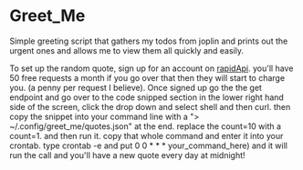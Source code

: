 # Greet_Me

Simple greeting script that gathers my todos from joplin and prints out the urgent ones and allows me to view them all quickly and easily.

To set up the random quote, sign up for an account on [rapidApi](https://rapidapi.com/andruxnet/api/random-famous-quotes). you'll have 50 free requests a month if you go over that then they will start to charge you. (a penny per request I believe). Once signed up go the the get endpoint and go over to the code snipped section in the lower right hand side of the screen, click the drop down and select shell and then curl. then copy the snippet into your command line with a "> ~/.config/greet_me/quotes.json" at the end. replace the count=10 with a count=1. and then run it. copy that whole command and enter it into your crontab. type crontab -e and put 0 0 * * * your_command_here) and it will run the call and you'll have a new quote every day at midnight!
